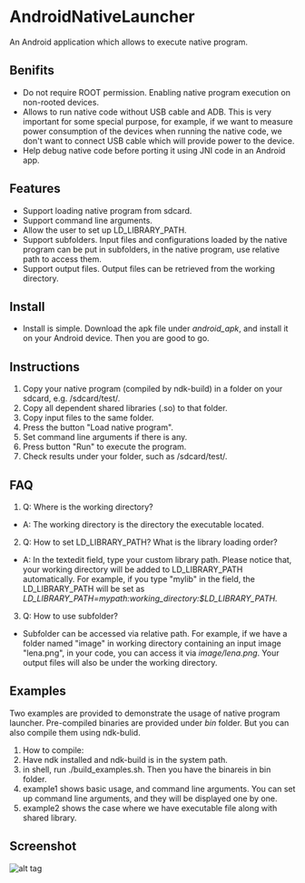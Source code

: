 # AndroidNativeLauncher
An Android application which allows to execute native program.

## Benifits
* Do not require ROOT permission. Enabling native program execution on non-rooted devices.
* Allows to run native code without USB cable and ADB. This is very important for some special purpose, for example, if we want to measure power consumption of the devices when running the native code, we don't want to connect USB cable which will provide power to the device.
* Help debug native code before porting it using JNI code in an Android app.

## Features
* Support loading native program from sdcard.
* Support command line arguments.
* Allow the user to set up LD_LIBRARY_PATH.
* Support subfolders. Input files and configurations loaded by the native program can be put in subfolders, in the native program, use relative path to access them.
* Support output files. Output files can be retrieved from the working directory.

## Install
* Install is simple. Download the apk file under *android_apk*, and install it on your Android device. Then you are good to go.

## Instructions
  1. Copy your native program (compiled by ndk-build) in a folder on your sdcard, e.g. /sdcard/test/.
  2. Copy all dependent shared libraries (.so) to that folder.
  3. Copy input files to the same folder.
  4. Press the button "Load native program".
  5. Set command line arguments if there is any.
  6. Press button "Run" to execute the program.
  7. Check results under your folder, such as /sdcard/test/.
        
## FAQ
1. Q: Where is the working directory?
  * A: The working directory is the directory the executable located.
2. Q: How to set LD_LIBRARY_PATH? What is the library loading order?
  * A: In the textedit field, type your custom library path. Please notice that, your working directory will be added to LD_LIBRARY_PATH automatically. For example, if you type "mylib" in the field, the LD_LIBRARY_PATH will be set as *LD_LIBRARY_PATH=mypath:working_directory:$LD_LIBRARY_PATH.*
3. Q: How to use subfolder?
  * Subfolder can be accessed via relative path. For example, if we have a folder named "image" in working directory containing an input image "lena.png", in your code, you can access it via *image/lena.png*. Your output files will also be under the working directory.

## Examples
Two examples are provided to demonstrate the usage of native program launcher. Pre-compiled binaries are provided under *bin* folder. But you can also compile them using ndk-bulid.

1. How to compile: 
  1. Have ndk installed and ndk-build is in the system path.
  2. in shell, run ./build_examples.sh. Then you have the binareis in bin folder. 
2. example1 shows basic usage, and command line arguments. You can set up command line arguments, and they will be displayed one by one. 
3. example2 shows the case where we have executable file along with shared library.

## Screenshot
![alt tag](https://github.com/robertwgh/AndroidNativeLauncher/blob/master/screenshot/test1.png)
